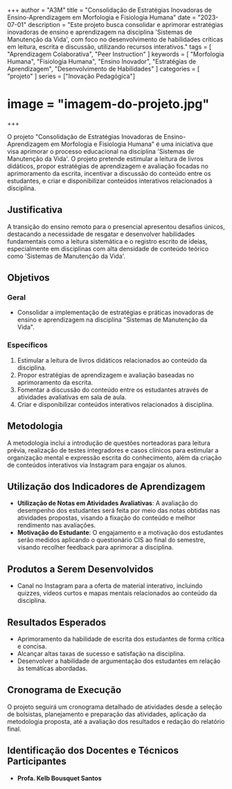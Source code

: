 +++
author = "A3M"
title = "Consolidação de Estratégias Inovadoras de Ensino-Aprendizagem em Morfologia e Fisiologia Humana"
date = "2023-07-01"
description = "Este projeto busca consolidar e aprimorar estratégias inovadoras de ensino e aprendizagem na disciplina 'Sistemas de Manutenção da Vida', com foco no desenvolvimento de habilidades críticas em leitura, escrita e discussão, utilizando recursos interativos."
tags = [
    "Aprendizagem Colaborativa",
    "Peer Instruction"
]
keywords = [
    "Morfologia Humana",
    "Fisiologia Humana",
    "Ensino Inovador",
    "Estratégias de Aprendizagem",
    "Desenvolvimento de Habilidades"
]
categories = [
    "projeto"
]
series = ["Inovação Pedagógica"]
# image = "imagem-do-projeto.jpg"
+++

O projeto "Consolidação de Estratégias Inovadoras de Ensino-Aprendizagem em Morfologia e Fisiologia Humana" é uma iniciativa que visa aprimorar o processo educacional na disciplina 'Sistemas de Manutenção da Vida'. O projeto pretende estimular a leitura de livros didáticos, propor estratégias de aprendizagem e avaliação focadas no aprimoramento da escrita, incentivar a discussão do conteúdo entre os estudantes, e criar e disponibilizar conteúdos interativos relacionados à disciplina.
<!--more-->

## Justificativa

A transição do ensino remoto para o presencial apresentou desafios únicos, destacando a necessidade de resgatar e desenvolver habilidades fundamentais como a leitura sistemática e o registro escrito de ideias, especialmente em disciplinas com alta densidade de conteúdo teórico como 'Sistemas de Manutenção da Vida'.

## Objetivos

### Geral

- Consolidar a implementação de estratégias e práticas inovadoras de ensino e aprendizagem na disciplina "Sistemas de Manutenção da Vida".

### Específicos

1. Estimular a leitura de livros didáticos relacionados ao conteúdo da disciplina.
2. Propor estratégias de aprendizagem e avaliação baseadas no aprimoramento da escrita.
3. Fomentar a discussão do conteúdo entre os estudantes através de atividades avaliativas em sala de aula.
4. Criar e disponibilizar conteúdos interativos relacionados à disciplina.

## Metodologia

A metodologia inclui a introdução de questões norteadoras para leitura prévia, realização de testes integradores e casos clínicos para estimular a organização mental e expressão escrita do conhecimento, além da criação de conteúdos interativos via Instagram para engajar os alunos.

## Utilização dos Indicadores de Aprendizagem

- **Utilização de Notas em Atividades Avaliativas**: A avaliação do desempenho dos estudantes será feita por meio das notas obtidas nas atividades propostas, visando a fixação do conteúdo e melhor rendimento nas avaliações.
- **Motivação do Estudante**: O engajamento e a motivação dos estudantes serão medidos aplicando o questionário CIS ao final do semestre, visando recolher feedback para aprimorar a disciplina.

## Produtos a Serem Desenvolvidos

- Canal no Instagram para a oferta de material interativo, incluindo quizzes, vídeos curtos e mapas mentais relacionados ao conteúdo da disciplina.

## Resultados Esperados

- Aprimoramento da habilidade de escrita dos estudantes de forma crítica e concisa.
- Alcançar altas taxas de sucesso e satisfação na disciplina.
- Desenvolver a habilidade de argumentação dos estudantes em relação às temáticas abordadas.

## Cronograma de Execução

O projeto seguirá um cronograma detalhado de atividades desde a seleção de bolsistas, planejamento e preparação das atividades, aplicação da metodologia proposta, até a avaliação dos resultados e redação do relatório final.

## Identificação dos Docentes e Técnicos Participantes

- **Profa. Kelb Bousquet Santos**

<!-- [![Link para mais informações](link-para-imagem-de-chamada.jpg)](https://link-para-pagina-do-projeto-ou-universidade.com) -->
